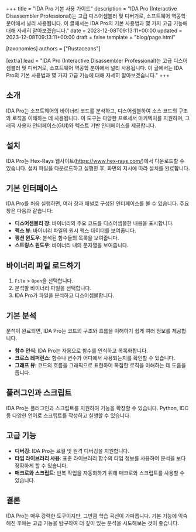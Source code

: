 +++
title = "IDA Pro 기본 사용 가이드"
description = "IDA Pro (Interactive Disassembler Professional)는 고급 디스어셈블러 및 디버거로, 소프트웨어 역공학 분야에서 널리 사용됩니다. 이 글에서는 IDA Pro의 기본 사용법과 몇 가지 고급 기능에 대해 자세히 알아보겠습니다."
date = 2023-12-08T09:13:11+00:00
updated = 2023-12-08T09:13:11+00:00
draft = false
template = "blog/page.html"

[taxonomies]
authors = ["Rustaceans"]

[extra]
lead = "IDA Pro (Interactive Disassembler Professional)는 고급 디스어셈블러 및 디버거로, 소프트웨어 역공학 분야에서 널리 사용됩니다. 이 글에서는 IDA Pro의 기본 사용법과 몇 가지 고급 기능에 대해 자세히 알아보겠습니다."
+++

## 소개

IDA Pro는 소프트웨어의 바이너리 코드를 분석하고, 디스어셈블하여 소스 코드의 구조와 로직을 이해하는 데 사용됩니다. 이 도구는 다양한 프로세서 아키텍처를 지원하며, 그래픽 사용자 인터페이스(GUI)와 텍스트 기반 인터페이스를 제공합니다.

## 설치

IDA Pro는 Hex-Rays 웹사이트(https://www.hex-rays.com/)에서 다운로드할 수 있습니다. 설치 파일을 다운로드하고 실행한 후, 화면의 지시에 따라 설치를 완료합니다.

## 기본 인터페이스

IDA Pro를 처음 실행하면, 여러 창과 패널로 구성된 인터페이스를 볼 수 있습니다. 주요 창은 다음과 같습니다:

- **디스어셈블리 창**: 바이너리의 주요 코드를 디스어셈블한 내용을 표시합니다.
- **헥스 뷰**: 바이너리 파일의 원시 헥스 데이터를 보여줍니다.
- **펑션 윈도우**: 분석된 함수들의 목록을 보여줍니다.
- **스트링스 윈도우**: 바이너리 내의 문자열을 보여줍니다.

## 바이너리 파일 로드하기

1. `File` > `Open`을 선택합니다.
2. 분석할 바이너리 파일을 선택합니다.
3. IDA Pro가 파일을 분석하고 디스어셈블합니다.

## 기본 분석

분석이 완료되면, IDA Pro는 코드의 구조와 흐름을 이해하기 쉽게 여러 정보를 제공합니다.

- **함수 인식**: IDA Pro는 자동으로 함수를 인식하고 목록화합니다.
- **크로스 레퍼런스**: 함수나 변수가 어디에서 사용되는지를 확인할 수 있습니다.
- **그래프 뷰**: 코드의 흐름을 그래픽으로 표현하여 복잡한 로직을 이해하는 데 도움을 줍니다.

## 플러그인과 스크립트

IDA Pro는 플러그인과 스크립트를 지원하여 기능을 확장할 수 있습니다. Python, IDC 등 다양한 언어로 스크립트를 작성하고 실행할 수 있습니다.

## 고급 기능

- **디버깅**: IDA Pro는 로컬 및 원격 디버깅을 지원합니다.
- **타입 라이브러리 사용**: 표준 라이브러리 함수의 타입 정보를 사용하여 분석을 보다 정확하게 할 수 있습니다.
- **매크로와 스크립트**: 반복 작업을 자동화하기 위해 매크로와 스크립트를 사용할 수 있습니다.

## 결론

IDA Pro는 매우 강력한 도구이지만, 그만큼 학습 곡선이 가파릅니다. 기본 기능에 익숙해진 후에는 고급 기능을 탐구하여 더 깊이 있는 분석을 시도해보는 것이 좋습니다.
